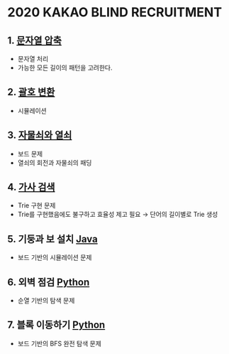 # 2020 KAKAO BLIND RECRUITMENT

## 1. [문자열 압축](./문자열%20압축.py)
- 문자열 처리
- 가능한 모든 길이의 패턴을 고려한다.

## 2. [괄호 변환](./괄호%20변환.py)
- 시뮬레이션

## 3. [자물쇠와 열쇠](./자물쇠와%20열쇠.py)
- 보드 문제
- 열쇠의 회전과 자물쇠의 패딩

## 4. [가사 검색](./가사%20검색.py)
- Trie 구현 문제
- Trie를 구현했음에도 불구하고 효율성 제고 필요 → 단어의 길이별로 Trie 생성

## 5. 기둥과 보 설치 [Java](./기둥과%20보%20설치/Solution.java)
- 보드 기반의 시뮬레이션 문제

## 6. 외벽 점검 [Python](./외벽%20점검/solution.py)
- 순열 기반의 탐색 문제

## 7. 블록 이동하기 [Python](./블록%20이동하기/solution.py)
- 보드 기반의 BFS 완전 탐색 문제
